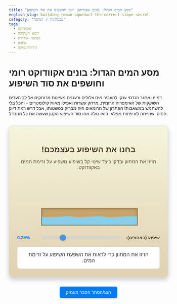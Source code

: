 ```yaml
---
title: "מסע המים הגדול: בונים אקוודוקט רומי וחושפים את סוד השיפוע"
english_slug: building-roman-aqueduct-the-correct-slope-secret
category: "טכנולוגיה / הנדסה"
tags:
  - אקוודוקט
  - רומא העתיקה
  - הנדסה אזרחית
  - שיפוע
  - הידרודינמיקה
---
```

# מסע המים הגדול: בונים אקוודוקט רומי וחושפים את סוד השיפוע
דמיינו אתגר הנדסי ענק: להעביר מים צלולים ורעננים מעיינות מרוחקים אל לב הערים השוקקות של האימפריה הרומית, מרחק עשרות ואפילו מאות קילומטרים – והכל בלי להשתמש במשאבות! הפתרון של הרומאים היה מבריק בפשטותו, אבל דרש רמת דיוק הנדסי שהייתה לא פחות מפלא. בואו נגלה מהו סוד השיפוע הקטן שעשה את כל ההבדל.

<div class="app-container">
  <h1>בחנו את השיפוע בעצמכם!</h1>
  <p>הזיזו את המחוון ובדקו כיצד שינוי קל בשיפוע משפיע על זרימת המים באקוודוקט.</p>

  <div class="aqueduct-section-container">
    <div class="aqueduct-channel-wrapper">
        <div class="aqueduct-channel">
          <div class="water" id="water"></div>
        </div>
        <div class="aqueduct-support"></div>
    </div>
  </div>

  <div class="controls">
    <label for="slopeSlider">שיפוע (באחוזים):</label>
    <input type="range" id="slopeSlider" min="0" max="100" value="25" step="1">
    <span id="slopeValue">0.25%</span>
  </div>
    <div id="feedback" class="feedback">הזיזו את המחוון כדי לראות את השפעת השיפוע על זרימת המים.</div>
</div>

<style>
  /* כללי */
  .app-container {
    direction: rtl;
    font-family: 'Arial Hebrew', 'Arial', sans-serif;
    margin: 30px auto;
    padding: 25px;
    border: 1px solid #dcdcdc;
    border-radius: 12px;
    max-width: 650px;
    background: linear-gradient(to bottom, #f5f5dc, #e0d0b0); /* Gradient beige/sand */
    box-shadow: 0 8px 16px rgba(0,0,0,0.2);
    text-align: center;
  }

  .app-container h1 {
    color: #4a3b2a; /* Dark brown */
    margin-bottom: 10px;
    font-size: 1.8em;
  }

  .app-container p {
    color: #5a4b3a; /* Slightly lighter brown */
    margin-bottom: 25px;
    font-size: 1.1em;
  }


  /* חלון הסימולציה */
  .aqueduct-section-container {
    width: 100%;
    height: 150px; /* Increased height for better visualization */
    display: flex;
    align-items: flex-end; /* Align the base */
    justify-content: center;
    margin-bottom: 30px;
    position: relative; /* Needed for absolute positioning of feedback/support */
    overflow: hidden; /* Hide anything outside */
  }

   .aqueduct-channel-wrapper {
       position: absolute; /* Position wrapper absolutely */
       bottom: 0;
       left: calc(50% - 150px); /* Center the channel initially, adjusting for half width */
       transform-origin: bottom left; /* Pivot point for rotation */
       display: flex; /* Use flex to align support with channel */
       align-items: flex-end;
   }

  .aqueduct-channel {
    width: 300px; /* Fixed width */
    height: 50px; /* Increased height for water visualization */
    background-color: #c8a46c; /* Warmer sandstone color */
    border: 3px solid #a08450; /* Darker border */
    position: relative;
    box-shadow:  inset 0 0 10px rgba(0,0,0,0.2); /* Inner shadow for depth */
    overflow: hidden; /* Crucial for water containment */
    transform-style: preserve-3d; /* For potential 3D effects */
  }

  .aqueduct-support {
    width: 60px; /* Wider support */
    height: 80px; /* Taller support */
    background-color: #a0522d; /* Brown stone */
    border: 3px solid #8b4513;
    position: absolute; /* Position support relative to the wrapper */
    bottom: -3px; /* Align with bottom border */
    left: -3px; /* Align with left border (pivot point) */
    box-shadow: 2px 2px 5px rgba(0,0,0,0.3);
    z-index: -1; /* Place behind the channel */
  }


  /* מים וזרימה */
  .water {
    width: 300%; /* Make wider than channel for background animation */
    height: 100%; /* Fill channel height */
    position: absolute;
    bottom: 0;
    left: 0;
    transition: background-color 0.5s ease-out, transform 0.5s ease-out; /* Smooth transitions */
    background-repeat: repeat-x;
    background-size: auto 100%; /* Adjust background size for flow effect */
  }

  /* CSS Variables for animation speed */
  .water {
      --flow-duration: 5s; /* Default duration */
      background-image: url('data:image/svg+xml;utf8,<svg xmlns="http://www.w3.org/2000/svg" viewBox="0 0 100 100" preserveAspectRatio="none"><path d="M0,50 C25,60 75,40 100,50 L100,100 L0,100 Z" fill="%2387ceeb"/></svg>'); /* Basic wave pattern */
      background-size: 100px 100%; /* Wave size */
  }

   @keyframes flow-animation {
     0% { background-position-x: 0; }
     100% { background-position-x: -300px; } /* Needs to match background-size or width */
   }

   .water.is-flowing {
       animation: flow-animation var(--flow-duration) linear infinite;
   }


  /* מצבי מים */
  .water.stagnant {
    background-color: rgba(100, 149, 237, 0.8); /* Murky/stagnant color */
    background-image: url('data:image/svg+xml;utf8,<svg xmlns="http://www.w3.org/2000/svg" viewBox="0 0 100 100" preserveAspectRatio="none"><rect width="100" height="100" fill="%236495ED"/></svg>'); /* Solid color */
    background-size: 100% 100%;
    animation: none; /* No flow */
    transform: scale(1, 1.05); /* Slightly higher water level */
  }

  .water.flowing-slow {
     background-color: rgba(0, 191, 255, 0.6); /* Normal blue */
     background-image: url('data:image/svg+xml;utf8,<svg xmlns="http://www.w3.org/2000/svg" viewBox="0 0 100 100" preserveAspectRatio="none"><path d="M0,50 C25,60 75,40 100,50 L100,100 L0,100 Z" fill="%2387ceeb"/></svg>');
     background-size: 100px 100%;
     transform: scale(1, 1); /* Normal level */
  }

  .water.flowing-optimal {
    background-color: rgba(0, 255, 127, 0.7); /* Greenish blue for optimal */
    background-image: url('data:image/svg+xml;utf8,<svg xmlns="http://www.w3.org/2000/svg" viewBox="0 0 100 100" preserveAspectRatio="none"><path d="M0,50 C20,55 80,45 100,50 L100,100 L0,100 Z" fill="%2332cd32"/></svg>'); /* Smoother wave */
    background-size: 80px 100%; /* Smaller waves */
     transform: scale(1, 1); /* Normal level */
  }

  .water.flowing-fast {
    background-color: rgba(255, 99, 71, 0.7); /* Reddish for fast */
     background-image: url('data:image/svg+xml;utf8,<svg xmlns="http://www.w3.org/2000/svg" viewBox="0 0 100 100" preserveAspectRatio="none"><path d="M0,60 C25,40 75,70 100,50 L100,100 L0,100 Z" fill="%23ff6347"/></svg>'); /* Choppy wave */
    background-size: 60px 100%; /* More frequent waves */
    transform: scale(1, 0.95); /* Slightly lower water level */
    /* Add subtle turbulence visual effect */
  }


  /* פקדים ומשוב */
  .controls {
    margin-top: 20px;
    margin-bottom: 20px;
    display: flex;
    align-items: center;
    justify-content: center;
    gap: 15px; /* Space between items */
  }

  .controls label {
    font-weight: bold;
    color: #4a3b2a;
  }

  .controls input[type="range"] {
    width: 250px; /* Wider slider */
    direction: ltr;
    -webkit-appearance: none;
    appearance: none;
    height: 10px;
    background: #d3d3d3;
    outline: none;
    opacity: 0.7;
    transition: opacity .2s;
    border-radius: 5px;
  }

  .controls input[type="range"]:hover {
    opacity: 1;
  }

  .controls input[type="range"]::-webkit-slider-thumb {
    -webkit-appearance: none;
    appearance: none;
    width: 20px;
    height: 20px;
    background: #007bff;
    cursor: pointer;
    border-radius: 50%;
    box-shadow: 0 2px 4px rgba(0,0,0,0.2);
  }

  .controls input[type="range"]::-moz-range-thumb {
    width: 20px;
    height: 20px;
    background: #007bff;
    cursor: pointer;
    border-radius: 50%;
    box-shadow: 0 2px 4px rgba(0,0,0,0.2);
  }

  #slopeValue {
    font-weight: bold;
    color: #007bff; /* Blue color for value */
    min-width: 60px; /* Reserve space */
    text-align: left;
  }

  .feedback {
    margin-top: 15px;
    padding: 10px 15px;
    font-size: 1.15em;
    min-height: 3em; /* Reserve enough space */
    border-radius: 8px;
    background-color: #fff;
    border: 1px solid #ccc;
    color: #333;
    transition: color 0.5s ease, border-color 0.5s ease; /* Smooth transition for feedback */
    display: flex; /* Use flex for centering text vertically */
    align-items: center;
    justify-content: center;
  }

  .feedback.stagnant {
      color: #d9534f; /* Reddish for danger */
      border-color: #d9534f;
      background-color: #f2dede;
  }
   .feedback.slow {
      color: #f0ad4e; /* Orange for warning */
       border-color: #f0ad4e;
       background-color: #fcf8e3;
   }
  .feedback.optimal {
      color: #5cb85c; /* Green for success */
       border-color: #5cb85c;
       background-color: #dff0d8;
  }
  .feedback.fast {
      color: #d9534f; /* Reddish for danger */
       border-color: #d9534f;
       background-color: #f2dede;
  }


  /* הסבר נוסף */
  #toggleExplanation {
    display: block;
    margin: 30px auto 15px auto;
    padding: 10px 20px;
    font-size: 1em;
    cursor: pointer;
    border: none;
    border-radius: 5px;
    background-color: #007bff;
    color: white;
    transition: background-color 0.3s ease, transform 0.1s ease;
    box-shadow: 0 2px 5px rgba(0,0,0,0.2);
  }

  #toggleExplanation:hover {
    background-color: #0056b3;
  }
   #toggleExplanation:active {
      transform: scale(0.98);
   }

  #explanation {
    margin-top: 20px;
    padding: 20px;
    border: 1px solid #eee;
    border-radius: 8px;
    background-color: #fefefe;
    text-align: right; /* RTL text alignment */
    line-height: 1.7;
    color: #444;
    display: none; /* Hidden by default */
    box-shadow: 0 4px 8px rgba(0,0,0,0.1);
  }

  #explanation h2 {
    color: #333;
    margin-top: 15px;
    margin-bottom: 10px;
    font-size: 1.4em;
    border-bottom: 1px solid #eee;
    padding-bottom: 5px;
  }

  #explanation p {
    margin-bottom: 15px;
    font-size: 1.05em;
  }

   #explanation ul {
       margin-bottom: 15px;
       padding-right: 20px; /* RTL list indent */
   }

   #explanation li {
       margin-bottom: 8px;
       list-style-type: disc; /* Disk bullets */
   }

</style>

<button id="toggleExplanation">הצג/הסתר הסבר מעמיק</button>

<div id="explanation">
  <h2>מהו בדיוק אקוודוקט רומי?</h2>
  <p>אקוודוקט הוא בעצם תעלת מים ענקית שנבנתה על ידי הרומאים כדי להוביל מים טריים ממקורות מרוחקים, כמו מעיינות בהרים או נהרות צלולים, ישירות אל תוך ליבת הערים הרומיות. אלו לא היו רק תעלות על הקרקע – במקומות רבים, במיוחד כשנאלצו לחצות עמקים או שטחים נמוכים, הרומאים בנו מבנים מונומנטליים מרשימים של קשתות אבן, ששימשו כגשרים מוגבהים עבור תעלת המים שמעליהם. המבנים האייקוניים הללו הפכו לסמל האקוודוקטים הרומיים.</p>

  <h2>מים בשפע: למה טרחו הרומאים כל כך?</h2>
  <p>הערים הרומיות גדלו להיות מרכזי אוכלוסייה עצומים, ועם גידול זה הגיע צורך עצום במים. מים נקיים היו חיוניים לא רק לצרכים בסיסיים כמו שתייה ובישול, אלא גם למרחצאות ציבוריים מפוארים (שהיוו מרכז חברתי חשוב), מזרקות, שירותים ציבוריים, ואף לספק כוח הידראולי לטחינת קמח ושימושים תעשייתיים קלים. מקורות מים מקומיים לעיתים קרובות לא יכלו לעמוד בביקוש העצום הזה, או שהיו מזוהמים, ולכן היה קריטי להביא מים בכמויות גדולות ממקורות חיצוניים ואיכותיים.</p>

  <h2>האתגר ההנדסי הגדול של הרומאים</h2>
  <p>כיום, אנו פותחים ברז והמים זורמים, לרוב בעזרת משאבות. אבל בעת העתיקה, טכנולוגיית השאיבה הייתה פרימיטיבית ביותר ולא התאימה להעברת כמויות מים עצומות למרחקים ארוכים. האתגר שעמד בפני המהנדסים הרומים היה להבטיח זרימת מים רציפה ואמינה ללא שימוש בכוח חיצוני מכני.</p>

  <h2>הפלא הרומי: כוח הכבידה – משרת צייתן, אך תובעני</h2>
  <p>הפתרון הגאוני של הרומאים התבסס כולו על ניצול חכם ומדויק של כוח הכבידה. הם בנו את האקוודוקטים עם ירידה גובה קלה, עקבית ומדויקת ביותר לאורך כל מסלולם – ממקור המים שנמצא בגובה מעט רב יותר, ועד ליעד בעיר שנמצא בגובה נמוך יותר. שיפוע זעיר זה אפשר למים "להתגלגל" לאט ובהתמדה בכוח הכבידה בלבד, ללא צורך במשאבות או התערבות מכנית.</p>

  <h2>הסכנות הטמונות בשיפוע "כמעט" נכון</h2>
  <p>הדיוק היה קריטי, וכל סטייה קטנה מהשיפוע האידיאלי יכלה לסכן את כל הפרויקט:</p>
  <ul>
    <li><strong>שיפוע שטוח מדי (אפס או קרוב לאפס):</strong> במקרה כזה, כוח הכבידה אינו מספיק כדי להתגבר על החיכוך והתנגדות האוויר, והמים פשוט היו עומדים במקום או זורמים בקצב אפסי. מים עומדים הופכים במהירות למקור לזיהום, הצטברות משקעים, גידול אצות וחיידקים, והיו פוגעים קשות באיכות המים ובאספקה הרציפה. זה היה הופך את האקוודוקט ללא יעיל ולמעשה למאגר מים מזוהמים.</li>
    <li><strong>שיפוע תלול מדי (אפילו סטייה קטנה מעלה):</strong> אם השיפוע היה גדול יותר מהנדרש, המים היו זורמים במהירות מופרזת. זרימה מהירה כזו הייתה גורמת לשחיקה דרסטית של חומרי הבנייה של התעלה (אבן, טיט), הייתה סוחפת משקעים ועלולה הייתה אף לפגוע במבנה עצמו לאורך זמן. בנוסף, שיפוע גדול היה גורם לירידה עצומה בגובה הכללי לאורך מסלול האקוודוקט, מה שהיה מקשה מאוד על מציאת מקור מים ראשוני גבוה מספיק כדי להתחיל את הזרימה למרחק כה רב.</li>
  </ul>

  <h2>הדיוק המדהים בפועל</h2>
  <p>כדי להתגבר על האתגרים האלו, המהנדסים הרומים פיתחו שיטות וכלים שאפשרו להם למדוד ולתכנן שיפועים קטנים בצורה מדהימה. דוגמה מפורסמת היא אקוודוקט פונט דו גאר בצרפת, שאורכו עשרות קילומטרים, ובו השיפוע הממוצע הוא בערך 1:4800 – כלומר, על כל 4.8 קילומטרים אופקיים, הייתה ירידה של מטר גובה אחד בלבד! זהו שיפוע ממוצע של כ-0.02%. שיפועים אלו היו בדרך כלל בטווח של פחות מ-1% ואף פחות מחצי אחוז במקרים רבים. הם השתמשו בכלים כמו ה'כורובאטס' (מעין פלס מים גדול ומדויק) וה'גרומה' (כלי למדידת קווים ישרים וזוויות) כדי להבטיח את הדיוק הבלתי יאמן הזה.</p>

  <h2>מורשת להיום</h2>
  <p>האקוודוקטים הרומיים הם הרבה יותר מיופי אדריכלי עתיק. הם מהווים עדות מרשימה לידע עמוק בהידרודינמיקה, גאודזיה והנדסה אזרחית שהיה קיים לפני למעלה מאלפיים שנה. יכולתם לתכנן ולבנות תשתיות מים בקנה מידה כזה, תוך התבססות בלעדית על עקרונות פיזיקליים בסיסיים ודיוק כירורגי, השאירה חותם עמוק על ההיסטוריה של ההנדסה ומשמשת עד היום השראה למהנדסים ברחבי העולם.</p>
</div>

<script>
  document.addEventListener('DOMContentLoaded', () => {
    const slider = document.getElementById('slopeSlider');
    const slopeValueSpan = document.getElementById('slopeValue');
    const aqueductChannelWrapper = document.querySelector('.aqueduct-channel-wrapper');
    const water = document.getElementById('water');
    const feedback = document.getElementById('feedback');
    const toggleButton = document.getElementById('toggleExplanation');
    const explanationDiv = document.getElementById('explanation');

    // Function to update the aqueduct visual and simulation
    function updateAqueduct(sliderValue) {
      // Map slider value (0-100) to a slope percentage (e.g., 0% to 1%)
      // Let's make 100 on the slider equal to 1% slope for realistic feeling
      const slopePercentage = sliderValue / 100.0; // 0 to 1.0

      // Display the percentage value with 2 decimal places
      slopeValueSpan.textContent = slopePercentage.toFixed(2) + '%';

      // For visual rotation, map 0-100 to a small degree range (e.g., 0 to 0.8 degrees)
      // 0.8 degrees is roughly a 1.4% slope visually over a short section.
      // A very small angle is more visually representative of a tiny slope
      const rotationAngle = (sliderValue / 100.0) * 0.8; // Map slider 0-100 to 0-0.8 degrees

      // Apply rotation to the aqueduct channel wrapper (so support stays aligned)
      aqueductChannelWrapper.style.transform = `rotate(${rotationAngle}deg)`;

      // --- Simulation Logic & Feedback ---
      // Define thresholds for simulation states based on slope percentage (0% to 1%)
      const stagnantThreshold = 0.08; // Below 0.08% is stagnant
      const slowThreshold = 0.15;    // 0.08% to 0.15% is slow
      const optimalMin = 0.20;      // 0.20% to 0.40% is optimal
      const optimalMax = 0.40;
      // Above 0.40% is fast

      // Determine the state based on the calculated percentage
      let currentState = 'initial';
      let feedbackText = '';
      let feedbackClass = '';
      let flowDuration = '5s'; // Default/base duration

      if (slopePercentage < stagnantThreshold) {
        currentState = 'stagnant';
        feedbackText = "שיפוע כמעט אפס: המים עומדים במקום או זורמים באטיות קיצונית. סכנת זיהום והצטברות לכלוך!";
        feedbackClass = 'stagnant';
        flowDuration = '100s'; // Very long duration or animation: none
         water.classList.remove('is-flowing'); // Stop animation
      } else if (slopePercentage >= stagnantThreshold && slopePercentage < slowThreshold) {
         currentState = 'slow';
         feedbackText = "שיפוע עדין: המים זורמים לאט. טוב יותר מעמידה, אך לא מספיק יעיל למרחק רב.";
         feedbackClass = 'slow';
         flowDuration = '8s'; // Slow flow duration
          water.classList.add('is-flowing');
      } else if (slopePercentage >= optimalMin && slopePercentage <= optimalMax) {
        currentState = 'optimal';
        feedbackText = "שיפוע אופטימלי! זרימה חלקה, קבועה ויעילה. כך הרומאים הובילו מים למרחקים עצומים.";
        feedbackClass = 'optimal';
        flowDuration = '3s'; // Optimal flow duration
         water.classList.add('is-flowing');
      } else if (slopePercentage > optimalMax) {
        currentState = 'fast';
        feedbackText = "שיפוע תלול מדי: המים שוצפים במהירות מופרזת. זה יגרום לשחיקה מהירה של המבנה!";
        feedbackClass = 'fast';
        flowDuration = '1s'; // Fast flow duration
         water.classList.add('is-flowing');
      } else {
           // Initial or unhandled state - could set a default
           feedbackText = "הזיזו את המחוון כדי לראות את השפעת השיפוע על זרימת המים.";
           feedbackClass = '';
           flowDuration = '5s';
            water.classList.remove('is-flowing');
      }

      // Update water animation speed via CSS variable
      water.style.setProperty('--flow-duration', flowDuration);

      // Remove all state classes from water and feedback
      water.classList.remove('stagnant', 'flowing-slow', 'flowing-optimal', 'flowing-fast');
      feedback.classList.remove('stagnant', 'slow', 'optimal', 'fast');


      // Add the correct state class
      water.classList.add(currentState);
      feedback.classList.add(feedbackClass);


      // Update feedback text
      feedback.textContent = feedbackText;
    }

    // Add event listener to the slider
    slider.addEventListener('input', (event) => {
      const currentValue = parseInt(event.target.value, 10);
      updateAqueduct(currentValue);
    });

    // Initialize the simulation with the default slider value (25 -> 0.25%)
    updateAqueduct(parseInt(slider.value, 10));

    // Toggle explanation visibility
    toggleButton.addEventListener('click', () => {
      if (explanationDiv.style.display === 'none' || explanationDiv.style.display === '') {
        explanationDiv.style.display = 'block';
        toggleButton.textContent = 'הסתר הסבר מעמיק';
      } else {
        explanationDiv.style.display = 'none';
        toggleButton.textContent = 'הצג/הסתר הסבר מעמיק';
      }
    });

  });
</script>